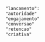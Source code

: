         "lancamento":
        "autoridade"
        "engajamento"
        "conversao"
        "retencao"
        "criativa"
